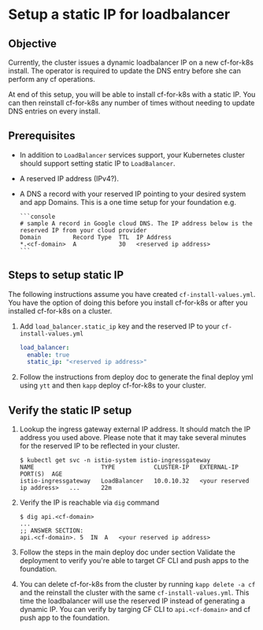 # Setup a static IP for loadbalancer

## Objective

Currently, the cluster issues a dynamic loadbalancer IP on a new cf-for-k8s install. The operator is required to update the DNS entry before she can perform any cf operations.

At end of this setup, you will be able to install cf-for-k8s with a static IP. You can then reinstall cf-for-k8s any number of times without needing to update DNS entries on every install.

## Prerequisites

- In addition to `LoadBalancer` services support, your Kubernetes cluster should support setting static IP to `LoadBalancer`.
- A reserved IP address (IPv4?).
- A DNS a record with your reserved IP pointing to your desired system and app Domains. This is a one time setup for your foundation e.g.

      ```console
      # sample A record in Google cloud DNS. The IP address below is the reserved IP from your cloud provider
      Domain         Record Type  TTL  IP Address
      *.<cf-domain>  A            30   <reserved ip address>
      ```

## Steps to setup static IP

The following instructions assume you have created `cf-install-values.yml`. You have the option of doing this before you install cf-for-k8s or after you installed cf-for-k8s on a cluster.

1. Add `load_balancer.static_ip` key and the reserved IP to your `cf-install-values.yml`

    ```yaml
    load_balancer:
      enable: true
      static_ip: "<reserved ip address>"
    ```

1. Follow the instructions from deploy doc to generate the final deploy yml using `ytt` and then `kapp` deploy cf-for-k8s to your cluster.

## Verify the static IP setup

1. Lookup the ingress gateway external IP address. It should match the IP address you used above. Please note that it may take several minutes for the reserved IP to be reflected in your cluster.

    ```console
    $ kubectl get svc -n istio-system istio-ingressgateway
    NAME                   TYPE           CLUSTER-IP   EXTERNAL-IP                  PORT(S)  AGE
    istio-ingressgateway   LoadBalancer   10.0.10.32   <your reserved ip address>   ...      22m
    ```

1. Verify the IP is reachable via `dig` command

    ```console
    $ dig api.<cf-domain>
    ...
    ;; ANSWER SECTION:
    api.<cf-domain>. 5	IN	A	<your reserved ip address>
    ```

1. Follow the steps in the main deploy doc under section Validate the deployment to verify you're able to target CF CLI and push apps to the foundation.

1. You can delete cf-for-k8s from the cluster by running `kapp delete -a cf` and the reinstall the cluster with the same `cf-install-values.yml`. This time the loadbalancer will use the reserved IP instead of generating a dynamic IP. You can verify by targing CF CLI to `api.<cf-domain>` and cf push app to the foundation.
